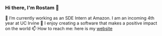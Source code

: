 ### Hi there, I'm Rostam 👋

🔭 I’m currently working as an SDE Intern at Amazon. I am an incoming 4th year at UC Irvine
🌱 I enjoy creating a software that makes a positive impact on the world
📫 How to reach me: here is my [website](https://rostamvakhshoori.com)

<!--
**Vakhshoori101/Vakhshoori101** is a ✨ _special_ ✨ repository because its `README.md` (this file) appears on your GitHub profile.

Here are some ideas to get you started:

- 🔭 I’m currently working on ...
- 🌱 I’m currently learning ...
- 👯 I’m looking to collaborate on ...
- 🤔 I’m looking for help with ...
- 💬 Ask me about ...
- 📫 How to reach me: ...
- 😄 Pronouns: ...
- ⚡ Fun fact: ...
-->
